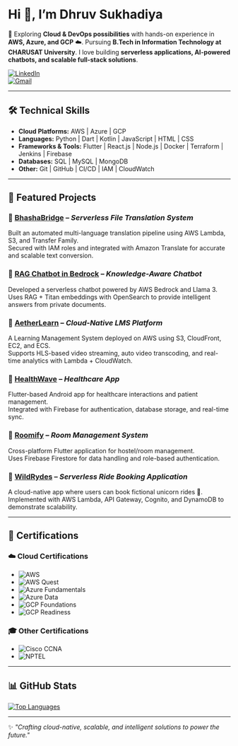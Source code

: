 # Hi 👋, I’m Dhruv Sukhadiya

🚀 Exploring **Cloud & DevOps possibilities** with hands-on experience in **AWS, Azure, and GCP** ☁️. 
 Pursuing **B.Tech in Information Technology at CHARUSAT University**. I love building **serverless applications, AI-powered chatbots, and scalable full-stack solutions**.  

[![LinkedIn](https://img.shields.io/badge/LinkedIn-blue?logo=linkedin&logoColor=white)](https://www.linkedin.com/in/dhruv2500/)  
[![Gmail](https://img.shields.io/badge/Email-Me-c14438?logo=gmail&logoColor=white)](mailto:sukhadiyadhruv35@gmail.com)  

---

## 🛠️ Technical Skills

- **Cloud Platforms:** AWS | Azure | GCP  
- **Languages:** Python | Dart | Kotlin | JavaScript | HTML | CSS  
- **Frameworks & Tools:** Flutter | React.js | Node.js | Docker | Terraform | Jenkins | Firebase  
- **Databases:** SQL | MySQL | MongoDB  
- **Other:** Git | GitHub | CI/CD | IAM | CloudWatch  

---

## 📂 Featured Projects  

### 🔹 [BhashaBridge](https://github.com/Dhruvv025/BhashaBridge) – *Serverless File Translation System*  
Built an automated multi-language translation pipeline using AWS Lambda, S3, and Transfer Family.  
Secured with IAM roles and integrated with Amazon Translate for accurate and scalable text conversion.  

### 🔹 [RAG Chatbot in Bedrock](https://github.com/Dhruvv025/RAG-Chatbot-in-Bedrock) – *Knowledge-Aware Chatbot*  
Developed a serverless chatbot powered by AWS Bedrock and Llama 3.  
Uses RAG + Titan embeddings with OpenSearch to provide intelligent answers from private documents.  

### 🔹 [AetherLearn](https://github.com/Dhruvv025/AetherLearn) – *Cloud-Native LMS Platform*  
A Learning Management System deployed on AWS using S3, CloudFront, EC2, and ECS.  
Supports HLS-based video streaming, auto video transcoding, and real-time analytics with Lambda + CloudWatch.  

### 🔹 [HealthWave](https://github.com/Dhruvv025/HealthWave) – *Healthcare App*  
Flutter-based Android app for healthcare interactions and patient management.  
Integrated with Firebase for authentication, database storage, and real-time sync.  

### 🔹 [Roomify](https://github.com/Dhruvv025/Roomify) – *Room Management System*  
Cross-platform Flutter application for hostel/room management.  
Uses Firebase Firestore for data handling and role-based authentication.  

### 🔹 [WildRydes](https://github.com/Dhruvv025/WildRydes) – *Serverless Ride Booking Application*  
A cloud-native app where users can book fictional unicorn rides 🦄.  
Implemented with AWS Lambda, API Gateway, Cognito, and DynamoDB to demonstrate scalability.  

---

## 📜 Certifications  

### ☁️ **Cloud Certifications**
- ![AWS](https://img.shields.io/badge/AWS-Cloud%20Practitioner-orange?logo=amazonaws&logoColor=white)  
- ![AWS Quest](https://img.shields.io/badge/AWS-Cloud%20Quest-blue?logo=amazonaws&logoColor=white)  
- ![Azure Fundamentals](https://img.shields.io/badge/Azure-AZ--900-blue?logo=microsoftazure&logoColor=white)  
- ![Azure Data](https://img.shields.io/badge/Azure-DP--900-lightblue?logo=microsoftazure&logoColor=white)  
- ![GCP Foundations](https://img.shields.io/badge/Google%20Cloud-Foundations-yellow?logo=googlecloud&logoColor=white)  
- ![GCP Readiness](https://img.shields.io/badge/Google%20Cloud-Career%20Readiness-red?logo=googlecloud&logoColor=white)  

### 🎓 **Other Certifications**
- ![Cisco CCNA](https://img.shields.io/badge/Cisco-CCNA-green?logo=cisco&logoColor=white)  
- ![NPTEL](https://img.shields.io/badge/NPTEL-OS%2C%20ML%2C%20CN%2C%20DAA%2C%20DSA%2C%20DBMS-purple)  

---

## 📊 GitHub Stats  

[![Top Languages](https://github-readme-stats.vercel.app/api/top-langs/?username=Dhruvv025&layout=compact&theme=radical)](https://github.com/Dhruvv025)  

---

✨ *"Crafting cloud-native, scalable, and intelligent solutions to power the future."*  
